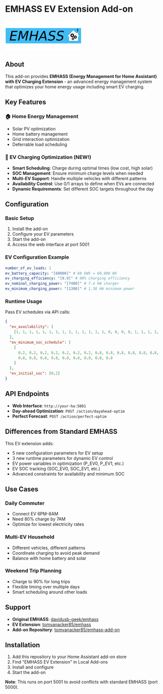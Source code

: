 # EMHASS EV Extension Add-on

![EMHASS EV Logo](logo.png)

## About

This add-on provides **EMHASS (Energy Management for Home Assistant) with EV Charging Extension** - an advanced energy management system that optimizes your home energy usage including smart EV charging.

## Key Features

### 🏠 **Home Energy Management**

- Solar PV optimization
- Home battery management
- Grid interaction optimization
- Deferrable load scheduling

### 🚗 **EV Charging Optimization** (NEW!)

- **Smart Scheduling**: Charge during optimal times (low cost, high solar)
- **SOC Management**: Ensure minimum charge levels when needed
- **Multi-EV Support**: Handle multiple vehicles with different patterns
- **Availability Control**: Use 0/1 arrays to define when EVs are connected
- **Dynamic Requirements**: Set different SOC targets throughout the day

## Configuration

### Basic Setup

1. Install the add-on
2. Configure your EV parameters
3. Start the add-on
4. Access the web interface at port 5001

### EV Configuration Example

```yaml
number_of_ev_loads: 1
ev_battery_capacity: "[60000]" # 60 kWh = 60,000 Wh
ev_charging_efficiency: "[0.9]" # 90% charging efficiency
ev_nominal_charging_power: "[7400]" # 7.4 kW charger
ev_minimum_charging_power: "[1380]" # 1.38 kW minimum power
```

### Runtime Usage

Pass EV schedules via API calls:

```json
{
  "ev_availability": [
    [1, 1, 1, 1, 1, 1, 1, 1, 1, 1, 1, 1, 1, 1, 0, 0, 0, 0, 1, 1, 1, 1, 1, 1]
  ],
  "ev_minimum_soc_schedule": [
    [
      0.2, 0.2, 0.2, 0.2, 0.2, 0.2, 0.2, 0.8, 0.8, 0.8, 0.8, 0.8, 0.8, 0.8, 0.8,
      0.8, 0.8, 0.8, 0.8, 0.8, 0.8, 0.8, 0.8, 0.8
    ]
  ],
  "ev_initial_soc": [0.2]
}
```

## API Endpoints

- **Web Interface**: `http://your-ha:5001`
- **Day-ahead Optimization**: `POST /action/dayahead-optim`
- **Perfect Forecast**: `POST /action/perfect-optim`

## Differences from Standard EMHASS

This EV extension adds:

- 5 new configuration parameters for EV setup
- 3 new runtime parameters for dynamic EV control
- EV power variables in optimization (P_EV0, P_EV1, etc.)
- EV SOC tracking (SOC_EV0, SOC_EV1, etc.)
- Advanced constraints for availability and minimum SOC

## Use Cases

### Daily Commuter

- Connect EV 6PM-8AM
- Need 80% charge by 7AM
- Optimize for lowest electricity rates

### Multi-EV Household

- Different vehicles, different patterns
- Coordinate charging to avoid peak demand
- Balance with home battery and solar

### Weekend Trip Planning

- Charge to 90% for long trips
- Flexible timing over multiple days
- Smart scheduling around other loads

## Support

- **Original EMHASS**: [davidusb-geek/emhass](https://github.com/davidusb-geek/emhass)
- **EV Extension**: [tomvanacker85/emhass](https://github.com/tomvanacker85/emhass)
- **Add-on Repository**: [tomvanacker85/emhass-add-on](https://github.com/tomvanacker85/emhass-add-on)

## Installation

1. Add this repository to your Home Assistant add-on store
2. Find "EMHASS EV Extension" in Local Add-ons
3. Install and configure
4. Start the add-on

**Note**: This runs on port 5001 to avoid conflicts with standard EMHASS (port 5000).
